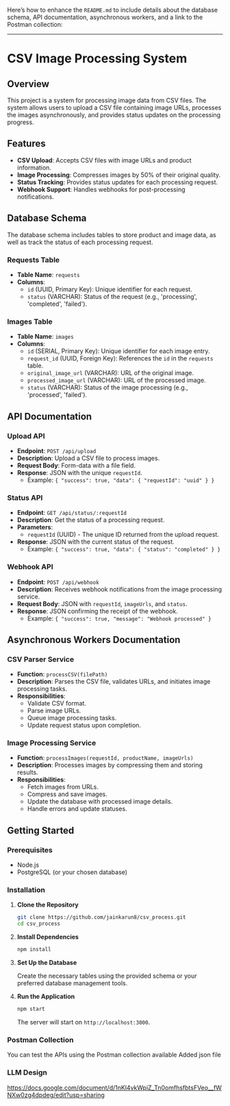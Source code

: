 Here’s how to enhance the `README.md` to include details about the database schema, API documentation, asynchronous workers, and a link to the Postman collection:

---

# CSV Image Processing System

## Overview

This project is a system for processing image data from CSV files. The system allows users to upload a CSV file containing image URLs, processes the images asynchronously, and provides status updates on the processing progress.

## Features

- **CSV Upload**: Accepts CSV files with image URLs and product information.
- **Image Processing**: Compresses images by 50% of their original quality.
- **Status Tracking**: Provides status updates for each processing request.
- **Webhook Support**: Handles webhooks for post-processing notifications.

## Database Schema

The database schema includes tables to store product and image data, as well as track the status of each processing request.

### Requests Table

- **Table Name**: `requests`
- **Columns**:
  - `id` (UUID, Primary Key): Unique identifier for each request.
  - `status` (VARCHAR): Status of the request (e.g., 'processing', 'completed', 'failed').

### Images Table

- **Table Name**: `images`
- **Columns**:
  - `id` (SERIAL, Primary Key): Unique identifier for each image entry.
  - `request_id` (UUID, Foreign Key): References the `id` in the `requests` table.
  - `original_image_url` (VARCHAR): URL of the original image.
  - `processed_image_url` (VARCHAR): URL of the processed image.
  - `status` (VARCHAR): Status of the image processing (e.g., 'processed', 'failed').

## API Documentation

### Upload API

- **Endpoint**: `POST /api/upload`
- **Description**: Upload a CSV file to process images.
- **Request Body**: Form-data with a file field.
- **Response**: JSON with the unique `requestId`.
  - Example: `{ "success": true, "data": { "requestId": "uuid" } }`

### Status API

- **Endpoint**: `GET /api/status/:requestId`
- **Description**: Get the status of a processing request.
- **Parameters**: 
  - `requestId` (UUID) - The unique ID returned from the upload request.
- **Response**: JSON with the current status of the request.
  - Example: `{ "success": true, "data": { "status": "completed" } }`

### Webhook API

- **Endpoint**: `POST /api/webhook`
- **Description**: Receives webhook notifications from the image processing service.
- **Request Body**: JSON with `requestId`, `imageUrls`, and `status`.
- **Response**: JSON confirming the receipt of the webhook.
  - Example: `{ "success": true, "message": "Webhook processed" }`

## Asynchronous Workers Documentation

### CSV Parser Service

- **Function**: `processCSV(filePath)`
- **Description**: Parses the CSV file, validates URLs, and initiates image processing tasks.
- **Responsibilities**:
  - Validate CSV format.
  - Parse image URLs.
  - Queue image processing tasks.
  - Update request status upon completion.

### Image Processing Service

- **Function**: `processImages(requestId, productName, imageUrls)`
- **Description**: Processes images by compressing them and storing results.
- **Responsibilities**:
  - Fetch images from URLs.
  - Compress and save images.
  - Update the database with processed image details.
  - Handle errors and update statuses.

## Getting Started

### Prerequisites

- Node.js
- PostgreSQL (or your chosen database)

### Installation

1. **Clone the Repository**

   ```bash
   git clone https://github.com/jainkarun8/csv_process.git
   cd csv_process
   ```

2. **Install Dependencies**

   ```bash
   npm install
   ```

3. **Set Up the Database**

   Create the necessary tables using the provided schema or your preferred database management tools.

4. **Run the Application**

   ```bash
   npm start
   ```

   The server will start on `http://localhost:3000`.

### Postman Collection

You can test the APIs using the Postman collection available
Added json file 

### LLM Design
https://docs.google.com/document/d/1nKl4vkWpiZ_Tn0omfhsfbtsFVeo__fWNXw0zg4dpdeg/edit?usp=sharing
